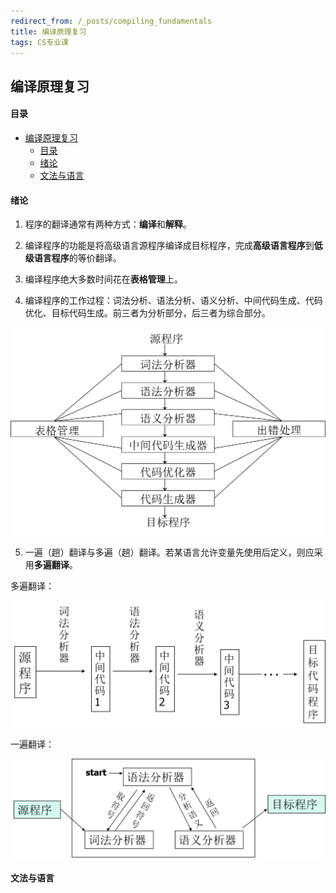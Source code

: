 ```yaml
---
redirect_from: /_posts/compiling_fundamentals
title: 编译原理复习
tags: CS专业课
---
```


## <a name=''></a>编译原理复习

####  目录

- [编译原理复习](#编译原理复习)
    - [目录](#目录)
    - [绪论](#绪论)
    - [文法与语言](#文法与语言)



#### 绪论

1. 程序的翻译通常有两种方式：**编译**和**解释**。

2. 编译程序的功能是将高级语言源程序编译成目标程序，完成**高级语言程序**到**低级语言程序**的等价翻译。

3. 编译程序绝大多数时间花在**表格管理**上。

4. 编译程序的工作过程：词法分析、语法分析、语义分析、中间代码生成、代码优化、目标代码生成。前三者为分析部分，后三者为综合部分。

![image](/assets/images/compiler/compile_struct.png)

5. 一遍（趟）翻译与多遍（趟）翻译。若某语言允许变量先使用后定义，则应采用**多遍翻译**。

多遍翻译：

![image](/assets/images/compiler/multicomp.png)

一遍翻译：

![image](/assets/images/compiler/oncecomp.png)

#### 文法与语言